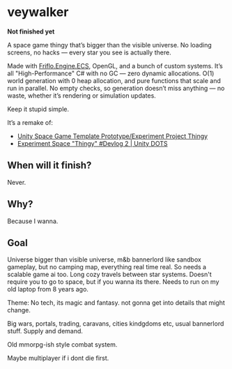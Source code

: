 # veywalker

**Not finished yet**

A space game thingy that’s bigger than the visible universe. No loading screens, no hacks — every star you see is actually there.

Made with [Friflo.Engine.ECS](https://github.com/friflo/Friflo.Engine.ECS), OpenGL, and a bunch of custom systems. It’s all "High-Performance" C# with no GC — zero dynamic allocations. O(1) world generation with 0 heap allocation, and pure functions that scale and run in parallel. No empty checks, so generation doesn’t miss anything — no waste, whether it’s rendering or simulation updates.

Keep it stupid simple.

It’s a remake of:
- [Unity Space Game Template Prototype/Experiment Project Thingy](https://www.youtube.com/watch?v=cyjfxaAUsTI)  
- [Experiment Space "Thingy" #Devlog 2 | Unity DOTS](https://www.youtube.com/watch?v=a0wng5QbfKE)  

## When will it finish?

Never.

## Why?

Because I wanna.

## Goal

Universe bigger than visible universe, m&b bannerlord like sandbox gameplay, but no camping map, everything real time real.
So needs a scalable game ai too.
Long cozy travels between star systems.
Doesn't require you to go to space, but if you wanna its there.
Needs to run on my old laptop from 8 years ago.

Theme: No tech, its magic and fantasy. not gonna get into details that might change.

Big wars, portals, trading, caravans, cities kindgdoms etc, usual bannerlord stuff.
Supply and demand.

Old mmorpg-ish style combat system.

Maybe multiplayer if i dont die first.
